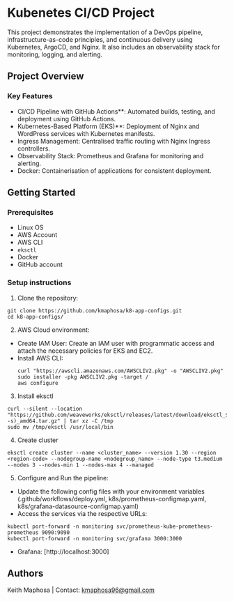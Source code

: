 # Kubenetes CI/CD Project

This project demonstrates the implementation of a DevOps pipeline, infrastructure-as-code principles, and continuous delivery using Kubernetes, ArgoCD, and Nginx. It also includes an observability stack for monitoring, logging, and alerting.

## Project Overview
### Key Features

- CI/CD Pipeline with GitHub Actions**: Automated builds, testing, and deployment using GitHub Actions.
- Kubernetes-Based Platform (EKS)**: Deployment of Nginx and WordPress services with Kubernetes manifests.
- Ingress Management: Centralised traffic routing with Nginx Ingress controllers.
- Observability Stack: Prometheus and Grafana for monitoring and alerting.
- Docker: Containerisation of applications for consistent deployment.


## Getting Started

### Prerequisites

- Linux OS 
- AWS Account
- AWS CLI
- `eksctl`
- Docker
- GitHub account


### Setup instructions

1. Clone the repository:
```
git clone https://github.com/kmaphosa/k8-app-configs.git
cd k8-app-configs/

```
2. AWS Cloud environment:

- Create IAM User: Create an IAM user with programmatic access and attach the necessary policies for EKS and EC2.
- Install AWS CLI:
  ```
  curl "https://awscli.amazonaws.com/AWSCLIV2.pkg" -o "AWSCLIV2.pkg"
  sudo installer -pkg AWSCLIV2.pkg -target /
  aws configure
  ```
3. Install eksctl
```
curl --silent --location "https://github.com/weaveworks/eksctl/releases/latest/download/eksctl_$(uname -s)_amd64.tar.gz" | tar xz -C /tmp
sudo mv /tmp/eksctl /usr/local/bin

```
4. Create cluster
```
eksctl create cluster --name <cluster_name> --version 1.30 --region <region-code> --nodegroup-name <nodegroup_name> --node-type t3.medium --nodes 3 --nodes-min 1 --nodes-max 4 --managed

```
5. Configure and Run the pipeline:
- Update the following config files with your environment variables (.github/workflows/deploy.yml, k8s/prometheus-configmap.yaml, k8s/grafana-datasource-configmap.yaml)
- Access the services via the respective URLs:
```
kubectl port-forward -n monitoring svc/prometheus-kube-prometheus-prometheus 9090:9090
kubectl port-forward -n monitoring svc/grafana 3000:3000

```
  - Grafana: [http://localhost:3000]

## Authors

Keith Maphosa  | Contact: kmaphosa96@gmail.com

